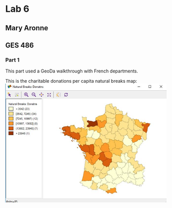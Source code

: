 # Lab 6
## Mary Aronne
## GES 486


### Part 1
This part used a GeoDa walkthrough with French departments.

This is the charitable donations per capita natural breaks map:
![fig 3](https://github.com/maryaro/lab_6/blob/master/fig_3.JPG "fig 3")

